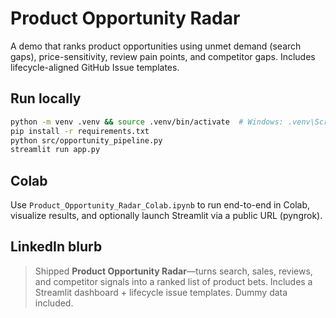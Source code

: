 # Product Opportunity Radar 

A demo that ranks product opportunities using unmet demand (search gaps), price-sensitivity, review pain points, and competitor gaps. Includes lifecycle-aligned GitHub Issue templates.

## Run locally
```bash
python -m venv .venv && source .venv/bin/activate  # Windows: .venv\Scripts\activate
pip install -r requirements.txt
python src/opportunity_pipeline.py
streamlit run app.py
```

## Colab
Use `Product_Opportunity_Radar_Colab.ipynb` to run end-to-end in Colab, visualize results, and optionally launch Streamlit via a public URL (pyngrok).

## LinkedIn blurb
> Shipped **Product Opportunity Radar**—turns search, sales, reviews, and competitor signals into a ranked list of product bets. Includes a Streamlit dashboard + lifecycle issue templates. Dummy data included.
